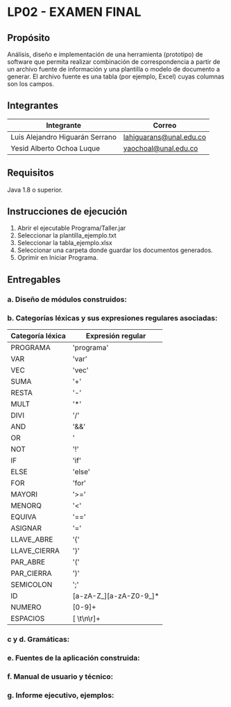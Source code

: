 # LP02 - EXAMEN FINAL

## Propósito

Análisis, diseño e implementación de una herramienta (prototipo) de software que permita realizar combinación de correspondencia a partir de un archivo fuente de información y una plantilla o modelo de documento a generar. El archivo fuente es una tabla (por ejemplo, Excel) cuyas columnas son los campos.

## Integrantes

|       Integrante      |                 Correo                       |
|-----------------------|-----------------------------------------------|
| Luis Alejandro Higuarán Serrano      |    <lahiguarans@unal.edu.co>    |
| Yesid Alberto Ochoa Luque      |    <yaochoal@unal.edu.co>     |

## Requisitos
Java 1.8 o superior.

## Instrucciones de ejecución
1. Abrir el ejecutable Programa/Taller.jar
2. Seleccionar la plantilla_ejemplo.txt
3. Seleccionar la tabla_ejemplo.xlsx
4. Seleccionar una carpeta donde guardar los documentos generados.
5. Oprimir en Iniciar Programa.

## Entregables

### a. Diseño de módulos construidos:

### b. Categorías léxicas y sus expresiones regulares asociadas:
|       Categoría léxica     |                 Expresión regular                  |
|-----------------------|-----------------------------------------------|
|  PROGRAMA     |    'programa'   |
|  VAR      |    'var'     |
|  VEC      |    'vec'     |
|  SUMA      |    '+'     |
|  RESTA      |    '-'     |
|  MULT      |    '*'     |
|  DIVI      |    '/'     |
|  AND      |    '&&'     |
|  OR      |    '||'     |
|  NOT      |    '!'     |
|  IF      |    'if'     |
|  ELSE      |    'else'     |
|  FOR      |    'for'     |
|  MAYORI      |    '>='     |
|  MENORQ     |    '<'     |
|  EQUIVA   |    '=='     |
|  ASIGNAR |    '='     |
|  LLAVE_ABRE|    '{'     |
|  LLAVE_CIERRA|    '}'     |
|  PAR_ABRE|    '('     |
|  PAR_CIERRA|    ')'     |
|  SEMICOLON|    ';'     |
|  ID|    [a-zA-Z_][a-zA-Z0-9_]*     |
|  NUMERO|    [0-9]+     |
|  ESPACIOS|    [ \t\n\r]+     |

### c y d. Gramáticas:

### e. Fuentes de la aplicación construida:

### f. Manual de usuario y técnico:

### g. Informe ejecutivo, ejemplos:
